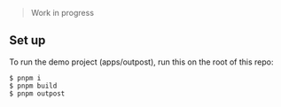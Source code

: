 > Work in progress

## Set up

To run the demo project (apps/outpost), run this on the root of this repo:

```
$ pnpm i
$ pnpm build
$ pnpm outpost
```
